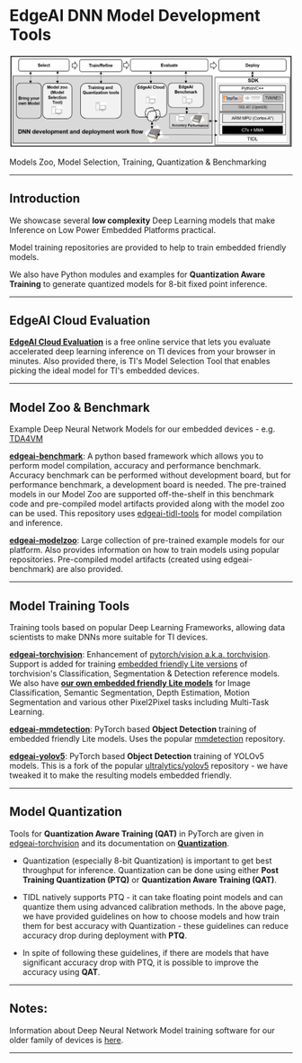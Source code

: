 # EdgeAI DNN Model Development Tools

![EdgeAIDevelopment SDK](./assets/edgeai-development-models.png)

Models Zoo, Model Selection, Training, Quantization & Benchmarking

<hr>

## Introduction
We showcase several **low complexity** Deep Learning models that make  Inference on Low Power Embedded Platforms practical. 

Model training repositories are provided to help to train embedded friendly models. 

We also have Python modules and examples for **Quantization Aware Training** to generate quantized models for 8-bit fixed point inference.

<hr>

## EdgeAI Cloud Evaluation
**[EdgeAI Cloud Evaluation](https://www.ti.com/tool/TI-EDGE-AI-CLOUD)** is a free online service that lets you evaluate accelerated deep learning inference on TI devices from your browser in minutes. Also provided there, is TI's Model Selection Tool that enables picking the ideal model for TI's embedded devices.


<hr>


## Model Zoo & Benchmark
Example Deep Neural Network Models for our embedded devices - e.g. [TDA4VM](http://www.ti.com/product/TDA4VM)

**[edgeai-benchmark](https://github.com/TexasInstruments/edgeai-benchmark)**: A python based framework which allows you to perform model compilation, accuracy and performance benchmark. Accuracy benchmark can be performed without development board, but for performance benchmark, a development board is needed. The pre-trained models in our Model Zoo are supported off-the-shelf in this benchmark code and pre-compiled model artifacts provided along with the model zoo can be used. This repository uses [edgeai-tidl-tools](https://github.com/TexasInstruments/edgeai-tidl-tools) for model compilation and inference.

**[edgeai-modelzoo](https://github.com/TexasInstruments/edgeai-modelzoo)**: Large collection of pre-trained example models for our platform. Also provides information on how to train models using popular repositories. Pre-compiled model artifacts (created using edgeai-benchmark) are also provided.

<hr>


## Model Training Tools
Training tools based on popular Deep Learning Frameworks, allowing data scientists to make DNNs more suitable for TI devices.

**[edgeai-torchvision](https://github.com/TexasInstruments/edgeai-torchvision)**: Enhancement of [pytorch/vision a.k.a. torchvision](https://github.com/pytorch/vision). Support is added for training [embedded friendly Lite versions](https://github.com/TexasInstruments/edgeai-torchvision/tree/master/references) of torchvision's Classification, Segmentation & Detection reference models. We also have **[our own embedded friendly Lite models](https://github.com/TexasInstruments/edgeai-torchvision/tree/master/references/pixel2pixel)** for Image Classification, Semantic Segmentation, Depth Estimation, Motion Segmentation and various other Pixel2Pixel tasks including Multi-Task Learning.

**[edgeai-mmdetection](https://github.com/TexasInstruments/edgeai-mmdetection)**: PyTorch based **Object Detection** training of embedded friendly Lite models. Uses the popular [mmdetection](https://github.com/open-mmlab/mmdetection) repository.

**[edgeai-yolov5](https://github.com/TexasInstruments/edgeai-yolov5)**: PyTorch based **Object Detection** training of YOLOv5 models. This is a fork of the popular [ultralytics/yolov5](https://github.com/ultralytics/yolov5) repository - we have tweaked it to make the resulting models embedded friendly.


<hr>


## Model Quantization
Tools for **Quantization Aware Training (QAT)** in PyTorch are given in [edgeai-torchvision](https://github.com/TexasInstruments/edgeai-torchvision) and its documentation on **[Quantization](https://github.com/TexasInstruments/edgeai-torchvision/blob/master/docs/pixel2pixel/Quantization.md)**.

- Quantization (especially 8-bit Quantization) is important to get best throughput for inference. Quantization can be done using either **Post Training Quantization (PTQ)** or **Quantization Aware Training (QAT)**.

- TIDL natively supports PTQ - it can take floating point models and can quantize them using advanced calibration methods. In the above page, we have provided guidelines on how to choose models and how train them for best accuracy with Quantization - these guidelines can reduce accuracy drop during deployment with **PTQ**. 

- In spite of following these guidelines, if there are models that have significant accuracy drop with PTQ, it is possible to improve the accuracy using **QAT**.


<hr>

## Notes: 
Information about Deep Neural Network Model training software for our older family of devices is [here](./readme_models-j6.md).

<hr>

